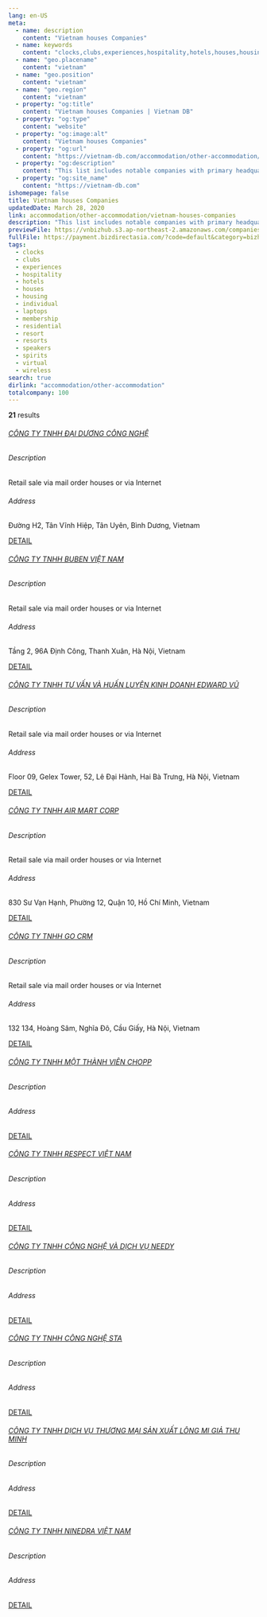 ```yaml
---
lang: en-US
meta:
  - name: description
    content: "Vietnam houses Companies"
  - name: keywords
    content: "clocks,clubs,experiences,hospitality,hotels,houses,housing,individual,laptops,membership,residential,resort,resorts,speakers,spirits,virtual,wireless,I559000"
  - name: "geo.placename"
    content: "vietnam"
  - name: "geo.position"
    content: "vietnam"
  - name: "geo.region"
    content: "vietnam"
  - property: "og:title"
    content: "Vietnam houses Companies | Vietnam DB"
  - property: "og:type"
    content: "website"
  - property: "og:image:alt"
    content: "Vietnam houses Companies"
  - property: "og:url"
    content: "https://vietnam-db.com/accommodation/other-accommodation/vietnam-houses-companies"
  - property: "og:description"
    content: "This list includes notable companies with primary headquarters located in the Vietnam that are engaged in business activities of houses, updated on March 28, 2020.This list was compiled automatically by our AI-powered algorithm and curated by our team of analysts"
  - property: "og:site_name"
    content: "https://vietnam-db.com"
ishomepage: false
title: Vietnam houses Companies
updatedDate: March 28, 2020
link: accommodation/other-accommodation/vietnam-houses-companies
description: "This list includes notable companies with primary headquarters located in the Vietnam that are engaged in business activities of houses, updated on March 28, 2020.This list was compiled automatically by our AIpowered algorithm and curated by our team of analysts"
previewFile: https://vnbizhub.s3.ap-northeast-2.amazonaws.com/companies/vietnam-houses-companies_preview.xlsx
fullFile: https://payment.bizdirectasia.com/?code=default&category=bizhub&item=vietnam-houses-companies&redirect=https://vietnam-db.com
tags: 
  - clocks
  - clubs
  - experiences
  - hospitality
  - hotels
  - houses
  - housing
  - individual
  - laptops
  - membership
  - residential
  - resort
  - resorts
  - speakers
  - spirits
  - virtual
  - wireless
search: true
dirlink: "accommodation/other-accommodation"
totalcompany: 100
---
```


<p class="fs-medium textColorHighlight"><strong>21</strong> results</p>
<div class="bd-item">
    <div class="item-content">
        <h6 class="textColorPrimary item-title"><a class="textColorPrimary" href="/accommodation/other-accommodation/vietnam-houses-companies/level3-ocean-technology-company-limited-2754492">CÔNG TY TNHH ĐẠI DƯƠNG CÔNG NGHỆ</a></h6>
        <h6 class="bd-label">Description</h6>
        <p>Retail sale via mail order houses or via Internet</p>
        <h6 class="bd-label">Address</h6>
        <p>Đường H2, Tân Vĩnh Hiệp, Tân Uyên, Bình Dương, Vietnam</p>
        <p>
            <a class="btn btn-sm btn-primary" href="/accommodation/other-accommodation/vietnam-houses-companies/level3-ocean-technology-company-limited-2754492">DETAIL <i class="bd-icon ic_arrow_back"></i></a>
        </p>
    </div>
</div>

<div class="bd-item">
    <div class="item-content">
        <h6 class="textColorPrimary item-title"><a class="textColorPrimary" href="/accommodation/other-accommodation/vietnam-houses-companies/level3-buben-vietnam-company-limited-2575665">CÔNG TY TNHH BUBEN VIỆT NAM</a></h6>
        <h6 class="bd-label">Description</h6>
        <p>Retail sale via mail order houses or via Internet</p>
        <h6 class="bd-label">Address</h6>
        <p>Tầng 2, 96A Định Công, Thanh Xuân, Hà Nội, Vietnam</p>
        <p>
            <a class="btn btn-sm btn-primary" href="/accommodation/other-accommodation/vietnam-houses-companies/level3-buben-vietnam-company-limited-2575665">DETAIL <i class="bd-icon ic_arrow_back"></i></a>
        </p>
    </div>
</div>

<div class="bd-item">
    <div class="item-content">
        <h6 class="textColorPrimary item-title"><a class="textColorPrimary" href="/accommodation/other-accommodation/vietnam-houses-companies/level3-edward-vu-business-consulting-and-training-company-limited-2537854">CÔNG TY TNHH TƯ VẤN VÀ HUẤN LUYỆN KINH DOANH EDWARD VŨ</a></h6>
        <h6 class="bd-label">Description</h6>
        <p>Retail sale via mail order houses or via Internet</p>
        <h6 class="bd-label">Address</h6>
        <p>Floor 09, Gelex Tower, 52, Lê Đại Hành, Hai Bà Trưng, Hà Nội, Vietnam</p>
        <p>
            <a class="btn btn-sm btn-primary" href="/accommodation/other-accommodation/vietnam-houses-companies/level3-edward-vu-business-consulting-and-training-company-limited-2537854">DETAIL <i class="bd-icon ic_arrow_back"></i></a>
        </p>
    </div>
</div>

<div class="bd-item">
    <div class="item-content">
        <h6 class="textColorPrimary item-title"><a class="textColorPrimary" href="/accommodation/other-accommodation/vietnam-houses-companies/level3-air-mart-corp-company-limited-3050317">CÔNG TY TNHH AIR MART CORP</a></h6>
        <h6 class="bd-label">Description</h6>
        <p>Retail sale via mail order houses or via Internet</p>
        <h6 class="bd-label">Address</h6>
        <p>830 Sư Vạn Hạnh, Phường 12, Quận 10, Hồ Chí Minh, Vietnam</p>
        <p>
            <a class="btn btn-sm btn-primary" href="/accommodation/other-accommodation/vietnam-houses-companies/level3-air-mart-corp-company-limited-3050317">DETAIL <i class="bd-icon ic_arrow_back"></i></a>
        </p>
    </div>
</div>

<div class="bd-item">
    <div class="item-content">
        <h6 class="textColorPrimary item-title"><a class="textColorPrimary" href="/accommodation/other-accommodation/vietnam-houses-companies/level3-go-crm-company-limited-2920385">CÔNG TY TNHH GO CRM</a></h6>
        <h6 class="bd-label">Description</h6>
        <p>Retail sale via mail order houses or via Internet</p>
        <h6 class="bd-label">Address</h6>
        <p>132 134, Hoàng Sâm, Nghĩa Đô, Cầu Giấy, Hà Nội, Vietnam</p>
        <p>
            <a class="btn btn-sm btn-primary" href="/accommodation/other-accommodation/vietnam-houses-companies/level3-go-crm-company-limited-2920385">DETAIL <i class="bd-icon ic_arrow_back"></i></a>
        </p>
    </div>
</div>

<div class="bd-item">
    <div class="item-content">
        <h6 class="textColorPrimary item-title"><a class="textColorPrimary" href="/accommodation/other-accommodation/vietnam-houses-companies/level3-chopp-one-member-company-limited-2626483">CÔNG TY TNHH MỘT THÀNH VIÊN CHOPP</a></h6>
        <h6 class="bd-label">Description</h6>
        <p></p>
        <h6 class="bd-label">Address</h6>
        <p></p>
        <p>
            <a class="btn btn-sm btn-primary" href="/accommodation/other-accommodation/vietnam-houses-companies/level3-chopp-one-member-company-limited-2626483">DETAIL <i class="bd-icon ic_arrow_back"></i></a>
        </p>
    </div>
</div>

<div class="bd-item">
    <div class="item-content">
        <h6 class="textColorPrimary item-title"><a class="textColorPrimary" href="/accommodation/other-accommodation/vietnam-houses-companies/level3-vietnam-respect-company-limited-2625056">CÔNG TY TNHH RESPECT VIỆT NAM</a></h6>
        <h6 class="bd-label">Description</h6>
        <p></p>
        <h6 class="bd-label">Address</h6>
        <p></p>
        <p>
            <a class="btn btn-sm btn-primary" href="/accommodation/other-accommodation/vietnam-houses-companies/level3-vietnam-respect-company-limited-2625056">DETAIL <i class="bd-icon ic_arrow_back"></i></a>
        </p>
    </div>
</div>

<div class="bd-item">
    <div class="item-content">
        <h6 class="textColorPrimary item-title"><a class="textColorPrimary" href="/accommodation/other-accommodation/vietnam-houses-companies/level3-needy-services-and-technology-company-limited-2628198">CÔNG TY TNHH CÔNG NGHỆ VÀ DỊCH VỤ NEEDY</a></h6>
        <h6 class="bd-label">Description</h6>
        <p></p>
        <h6 class="bd-label">Address</h6>
        <p></p>
        <p>
            <a class="btn btn-sm btn-primary" href="/accommodation/other-accommodation/vietnam-houses-companies/level3-needy-services-and-technology-company-limited-2628198">DETAIL <i class="bd-icon ic_arrow_back"></i></a>
        </p>
    </div>
</div>

<div class="bd-item">
    <div class="item-content">
        <h6 class="textColorPrimary item-title"><a class="textColorPrimary" href="/accommodation/other-accommodation/vietnam-houses-companies/level3-sta-technology-company-limited-2667934">CÔNG TY TNHH CÔNG NGHỆ STA</a></h6>
        <h6 class="bd-label">Description</h6>
        <p></p>
        <h6 class="bd-label">Address</h6>
        <p></p>
        <p>
            <a class="btn btn-sm btn-primary" href="/accommodation/other-accommodation/vietnam-houses-companies/level3-sta-technology-company-limited-2667934">DETAIL <i class="bd-icon ic_arrow_back"></i></a>
        </p>
    </div>
</div>

<div class="bd-item">
    <div class="item-content">
        <h6 class="textColorPrimary item-title"><a class="textColorPrimary" href="/accommodation/other-accommodation/vietnam-houses-companies/level3-thu-minh-false-eyelashes-production-trading-service-company-limited-2782367">CÔNG TY TNHH DỊCH VỤ THƯƠNG MẠI SẢN XUẤT LÔNG MI GIẢ THU MINH</a></h6>
        <h6 class="bd-label">Description</h6>
        <p></p>
        <h6 class="bd-label">Address</h6>
        <p></p>
        <p>
            <a class="btn btn-sm btn-primary" href="/accommodation/other-accommodation/vietnam-houses-companies/level3-thu-minh-false-eyelashes-production-trading-service-company-limited-2782367">DETAIL <i class="bd-icon ic_arrow_back"></i></a>
        </p>
    </div>
</div>

<div class="bd-item">
    <div class="item-content">
        <h6 class="textColorPrimary item-title"><a class="textColorPrimary" href="/accommodation/other-accommodation/vietnam-houses-companies/level3-ninedra-vietnam-company-limited-2786526">CÔNG TY TNHH NINEDRA VIỆT NAM</a></h6>
        <h6 class="bd-label">Description</h6>
        <p></p>
        <h6 class="bd-label">Address</h6>
        <p></p>
        <p>
            <a class="btn btn-sm btn-primary" href="/accommodation/other-accommodation/vietnam-houses-companies/level3-ninedra-vietnam-company-limited-2786526">DETAIL <i class="bd-icon ic_arrow_back"></i></a>
        </p>
    </div>
</div>

